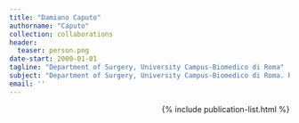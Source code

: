 ```yaml
---
title: "Damiano Caputo"
authorname: "Caputo"
collection: collaborations
header:
  teaser: person.png
date-start: 2000-01-01
tagline: "Department of Surgery, University Campus-Biomedico di Roma"
subject: "Department of Surgery, University Campus-Biomedico di Roma. Rome, Italy"
email: ''
---
```


<div style="text-align: right"> 

{% include publication-list.html %}
